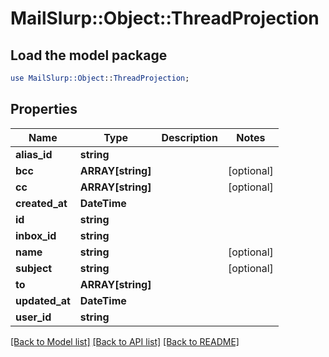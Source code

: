 # MailSlurp::Object::ThreadProjection

## Load the model package
```perl
use MailSlurp::Object::ThreadProjection;
```

## Properties
Name | Type | Description | Notes
------------ | ------------- | ------------- | -------------
**alias_id** | **string** |  | 
**bcc** | **ARRAY[string]** |  | [optional] 
**cc** | **ARRAY[string]** |  | [optional] 
**created_at** | **DateTime** |  | 
**id** | **string** |  | 
**inbox_id** | **string** |  | 
**name** | **string** |  | [optional] 
**subject** | **string** |  | [optional] 
**to** | **ARRAY[string]** |  | 
**updated_at** | **DateTime** |  | 
**user_id** | **string** |  | 

[[Back to Model list]](../README.md#documentation-for-models) [[Back to API list]](../README.md#documentation-for-api-endpoints) [[Back to README]](../README.md)


